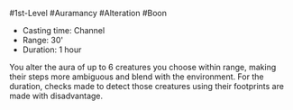 #1st-Level #Auramancy #Alteration #Boon
 
- Casting time: Channel
- Range: 30'
- Duration: 1 hour  

You alter the aura of up to 6 creatures you choose within range, making their steps more ambiguous and blend with the environment. For the duration, checks made to detect those creatures using their footprints are made with disadvantage.